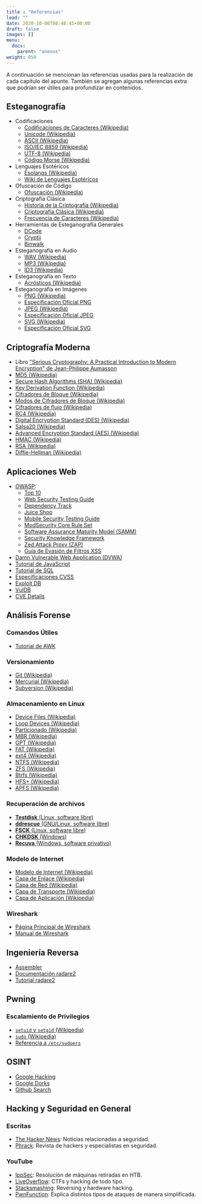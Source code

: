 ```yaml
---
title : "Referencias"
lead: ""
date: 2020-10-06T08:48:45+00:00
draft: false
images: []
menu:
  docs:
    parent: "anexos"
weight: 050
---
```


A continuación se mencionan las referencias usadas para la realización de cada capítulo del apunte. También se agregan algunas referencias extra que podrían ser útiles para profundizar en contenidos.

## Esteganografía

* Codificaciones
  * [Codificaciones de Caracteres (Wikipedia)](https://en.wikipedia.org/wiki/Character_encoding)
  * [Unicode (Wikipedia)](https://en.wikipedia.org/wiki/Unicode)
  * [ASCII (Wikipedia)](https://en.wikipedia.org/wiki/ASCII)
  * [ISO/IEC 8859 (Wikipedia)](https://en.wikipedia.org/wiki/ISO/IEC_8859)
  * [UTF-8 (Wikipedia)](https://en.wikipedia.org/wiki/UTF-8)
  * [Código Morse (Wikipedia)](https://en.wikipedia.org/wiki/Morse_code)
* Lenguajes Esotéricos
  * [Esolangs (Wikipedia)](https://en.wikipedia.org/wiki/Esoteric_programming_language)
  * [Wiki de Lenguajes Esotéricos](https://esolangs.org/wiki/Main_Page)
* Ofuscación de Código
  * [Ofuscación (Wikipedia)](https://en.wikipedia.org/wiki/Obfuscation_(software))
* Criptografía Clásica
  * [Historia de la Criptografía (Wikipedia)](https://en.wikipedia.org/wiki/History_of_cryptography)
  * [Criptografía Clásica (Wikipedia)](https://en.wikipedia.org/wiki/Classical_cipher)
  * [Frecuencia de Caracteres (Wikipedia)](https://en.wikipedia.org/wiki/Letter_frequency)
* Herramientas de Esteganografía Generales
  * [DCode](https://www.dcode.fr)
  * [Cryptii](https://cryptii.com/)
  * [Binwalk](https://github.com/ReFirmLabs/binwalk)
* Esteganografía en Audio
  * [WAV (Wikipedia)](https://en.wikipedia.org/wiki/WAV)
  * [MP3 (Wikipedia)](https://en.wikipedia.org/wiki/MP3)
  * [ID3 (Wikipedia)](https://en.wikipedia.org/wiki/ID3)
* Esteganografía en Texto
  * [Acrósticos (Wikipedia)](https://en.wikipedia.org/wiki/Acrostic)
* Esteganografía en Imágenes
  * [PNG (Wikipedia)](https://en.wikipedia.org/wiki/Portable_Network_Graphics)
  * [Especificación Oficial PNG](https://www.w3.org/TR/PNG/)
  * [JPEG (Wikipedia)](https://en.wikipedia.org/wiki/JPEG)
  * [Especificación Oficial JPEG](https://jpeg.org/jpeg/)
  * [SVG (Wikipedia)](https://en.wikipedia.org/wiki/Scalable_Vector_Graphics)
  * [Especificación Oficial SVG](https://www.w3.org/TR/SVG2/)

## Criptografía Moderna

  * Libro ["Serious Cryptography: A Practical Introduction to Modern Encryption" de Jean-Philippe Aumasson](https://www.amazon.com/Serious-Cryptography-Practical-Introduction-Encryption-ebook/dp/B0722MTGQV)
  * [MD5 (Wikipedia)](https://en.wikipedia.org/wiki/MD5)
  * [Secure Hash Algorithms (SHA) (Wikipedia)](https://en.wikipedia.org/wiki/Secure_Hash_Algorithms)
  * [Key Derivation Function (Wikipedia)](https://en.wikipedia.org/wiki/Key_derivation_function)
  * [Cifradores de Bloque (Wikipedia)](https://en.wikipedia.org/wiki/Block_cipher)
  * [Modos de Cifradores de Bloque (Wikipedia)](https://en.wikipedia.org/wiki/Block_cipher_mode_of_operation)
  * [Cifradores de flujo (Wikipedia)](https://en.wikipedia.org/wiki/Stream_cipher)
  * [RC4 (Wikipedia)](https://en.wikipedia.org/wiki/RC4)
  * [Digital Encryption Standard (DES) (Wikipedia)](https://en.wikipedia.org/wiki/DES)
  * [Salsa20 (Wikipedia)](https://en.wikipedia.org/wiki/Salsa20)
  * [Advanced Encryption Standard (AES) (Wikipedia)](https://en.wikipedia.org/wiki/Advanced_Encryption_Standard)
  * [HMAC (Wikipedia)](https://en.wikipedia.org/wiki/HMAC)
  * [RSA (Wikipedia)](https://en.wikipedia.org/wiki/RSA_(cryptosystem))
  * [Diffie-Hellman (Wikipedia)](https://en.wikipedia.org/wiki/Diffie%E2%80%93Hellman_key_exchange)

## Aplicaciones Web

* [OWASP](https://github.com/rapid7/metasploit-framework):
  * [Top 10](https://owasp.org/www-project-top-ten/)
  * [Web Security Testing Guide](https://owasp.org/www-project-web-security-testing-guide/)
  * [Dependency Track](https://owasp.org/www-project-dependency-track/)
  * [Juice Shop](https://owasp.org/www-project-juice-shop/)
  * [Mobile Security Testing Guide](https://owasp.org/www-project-mobile-security-testing-guide/)
  * [ModSecurity Core Rule Set](https://owasp.org/www-project-modsecurity-core-rule-set/)
  * [Software Assurance Maturity Model (SAMM)](https://owasp.org/www-project-samm/)
  * [Security Knowledge Framework](https://owasp.org/www-project-security-knowledge-framework/)
  * [Zed Attack Proxy (ZAP)](https://owasp.org/www-project-zap/)
  * [Guía de Evasión de Filtros XSS](https://owasp.org/www-community/xss-filter-evasion-cheatsheet)
* [Damn Vulnerable Web Application (DVWA)](https://github.com/digininja/DVWA)
* [Tutorial de JavaScript](https://www.w3schools.com/js/DEFAULT.asp)
* [Tutorial de SQL](https://www.w3schools.com/sql/default.asp)
* [Especificaciones CVSS](https://www.first.org/cvss/v3.1/specification-document)
* [Exploit DB](https://www.exploit-db.com/)
* [VulDB](https://vuldb.com/)
* [CVE Details](https://www.cvedetails.com/)

## Análisis Forense

### Comandos Útiles

* [Tutorial de AWK](http://www.hcs.harvard.edu/~dholland/computers/awk.html)

### Versionamiento

* [Git (Wikipedia)](https://en.wikipedia.org/wiki/Git)
* [Mercurial (Wikipedia)](https://en.wikipedia.org/wiki/Mercurial)
* [Subversion (Wikipedia)](https://en.wikipedia.org/wiki/Apache_Subversion)

### Almacenamiento en Linux

* [Device Files (Wikipedia)](https://en.wikipedia.org/wiki/Device_file)
* [Loop Devices (Wikipedia)](https://en.wikipedia.org/wiki/Loop_device)
* [Particionado (Wikipedia)](https://en.wikipedia.org/wiki/Disk_partitioning)
* [MBR (Wikipedia)](https://en.wikipedia.org/wiki/Master_boot_record)
* [GPT (Wikipedia)](https://en.wikipedia.org/wiki/GUID_Partition_Table)
* [FAT (Wikipedia)](https://en.wikipedia.org/wiki/File_Allocation_Table)
* [ext4 (Wikipedia)](https://en.wikipedia.org/wiki/Ext4)
* [NTFS (Wikipedia)](https://en.wikipedia.org/wiki/NTFS)
* [ZFS (Wikipedia)](https://en.wikipedia.org/wiki/ZFS)
* [Btrfs (Wikipedia)](https://en.wikipedia.org/wiki/Btrfs)
* [HFS+ (Wikipedia)](https://en.wikipedia.org/wiki/HFS_Plus)
* [APFS (Wikipedia)](https://en.wikipedia.org/wiki/Apple_File_System)

### Recuperación de archivos

* [**Testdisk** (Linux, software libre)](https://www.cgsecurity.org/wiki/TestDisk)
* [**ddrescue** (GNU/Linux, software libre)](https://www.gnu.org/software/ddrescue/)
* [**FSCK** (Linux, software libre)](https://en.wikipedia.org/wiki/Fsck)
* [**CHKDSK** (Windows)](https://en.wikipedia.org/wiki/CHKDSK)
* [**Recuva** (Windows, software privativo)](https://www.ccleaner.com/recuva)

### Modelo de Internet

* [Modelo de Internet (Wikipedia)](https://en.wikipedia.org/wiki/Internet_protocol_suite)
* [Capa de Enlace (Wikipedia)](https://en.wikipedia.org/wiki/Link_layer)
* [Capa de Red (Wikipedia)](https://en.wikipedia.org/wiki/Internet_layer)
* [Capa de Transporte (Wikipedia)](https://en.wikipedia.org/wiki/Transport_layer)
* [Capa de Aplicación (Wikipedia)](https://en.wikipedia.org/wiki/Application_layer)

### Wireshark

* [Página Principal de Wireshark](https://www.wireshark.org/)
* [Manual de Wireshark](https://www.wireshark.org/docs/wsug_html/)

## Ingeniería Reversa

* [Assembler](https://www.tutorialspoint.com/assembly_programming/index.htm)
* [Documentación radare2](https://book.rada.re/index.html)
* [Tutorial radare2](https://www.megabeets.net/a-journey-into-radare-2-part-1/)

## Pwning

### Escalamiento de Privilegios

* [`setuid` y `setgid` (Wikipedia)](https://en.wikipedia.org/wiki/Setuid)
* [`sudo` (Wikipedia)](https://en.wikipedia.org/wiki/Sudo)
* [Referencia a `/etc/sudoers`](https://toroid.org/sudoers-syntax)


## OSINT

* [Google Hacking](https://en.wikipedia.org/wiki/Google_hacking)
* [Google Dorks](https://gbhackers.com/latest-google-dorks-list/)
* [Github Search](https://github.com/search/advanced)

## Hacking y Seguridad en General

### Escritas
* [The Hacker News](https://thehackernews.com/): Noticias relacionadas a seguridad.
* [Phrack](http://www.phrack.org/): Revista de hackers y especialistas en seguridad.

### YouTube
* [IppSec](https://www.youtube.com/channel/UCa6eh7gCkpPo5XXUDfygQQA): Resolución de máquinas retiradas en HTB.
* [LiveOverflow](https://www.youtube.com/channel/UClcE-kVhqyiHCcjYwcpfj9w): CTFs y hacking de todo tipo.
* [Stacksmashing](https://www.youtube.com/channel/UC3S8vxwRfqLBdIhgRlDRVzw): Reversing y hardware hacking.
* [PwnFunction](https://www.youtube.com/channel/UCW6MNdOsqv2E9AjQkv9we7A): Explica distintos tipos de ataques de manera simplificada.
